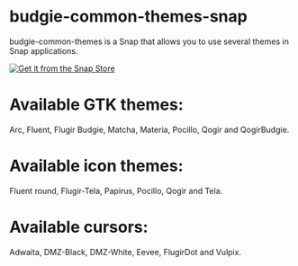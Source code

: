 # budgie-common-themes-snap


budgie-common-themes is a Snap that allows you to use several themes in Snap applications.

<a href="https://snapcraft.io/budgie-common-themes">
    <img alt="Get it from the Snap Store" src=https://snapcraft.io/en/dark/install.svg />
  </a>

# Available GTK themes:

Arc, Fluent, Flugir Budgie, Matcha, Materia, Pocillo, Qogir and QogirBudgie.

# Available icon themes:

Fluent round, Flugir-Tela, Papirus, Pocillo, Qogir and Tela.

# Available cursors:

Adwaita, DMZ-Black, DMZ-White, Eevee, FlugirDot and Vulpix.
